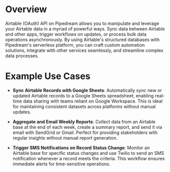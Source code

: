 # Overview

Airtable (OAuth) API on Pipedream allows you to manipulate and leverage your Airtable data in a myriad of powerful ways. Sync data between Airtable and other apps, trigger workflows on updates, or process bulk data operations asynchronously. By using Airtable's structured databases with Pipedream's serverless platform, you can craft custom automation solutions, integrate with other services seamlessly, and streamline complex data processes.

# Example Use Cases

- **Sync Airtable Records with Google Sheets**: Automatically sync new or updated Airtable records to a Google Sheets spreadsheet, enabling real-time data sharing with teams reliant on Google Workspace. This is ideal for maintaining consistent datasets across platforms without manual updates.

- **Aggregate and Email Weekly Reports**: Collect data from an Airtable base at the end of each week, create a summary report, and send it via email with SendGrid or Gmail. Perfect for providing stakeholders with regular insights without manual report generation.

- **Trigger SMS Notifications on Record Status Change**: Monitor an Airtable base for specific status changes and use Twilio to send an SMS notification whenever a record meets the criteria. This workflow ensures immediate alerts for time-sensitive operations.
